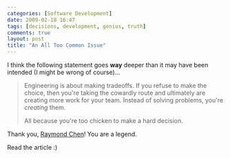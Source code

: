 ```yaml
---
categories: [Software Development]
date: 2009-02-18 16:47
tags: [decisions, development, genius, truth]
comments: true
layout: post
title: "An All Too Common Issue"
---
```

I think the following statement goes <strong>way</strong> deeper than it may have been intended (I might be wrong of course)...
<blockquote cite="Raymond Chen"><p>Engineering is about making tradeoffs. If you refuse to make the choice, then you're taking the cowardly route and ultimately are creating more work for your team. Instead of solving problems, you're <em>creating</em> them.

All because you're too chicken to make a hard decision.</p></blockquote>
Thank you, <a href="http://blogs.msdn.com/oldnewthing/archive/posts/9416485.aspx" title="The checkbox: The mating call of the loser">Raymond Chen</a>! You are a legend.

Read the article :)

<!--adsense-->
